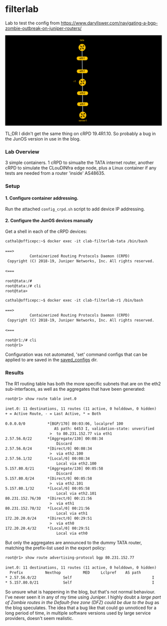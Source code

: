 # filterlab

Lab to test the config from https://www.daryllswer.com/navigating-a-bgp-zombie-outbreak-on-juniper-routers/

![filterlab topology](https://raw.githubusercontent.com/topranks/homerlabs/main/labs/filterlab/diagram.png)

TL;DR I didn't get the same thing on cRPD 19.4R1.10.  So probably a bug in the JunOS version in use in the blog.

### Lab Overview

3 simple containers.  1 cRPD to simualte the TATA internet router, another cRPD to simulate the CLouDINfra edge node, plus a Linux container if any tests are needed from a router 'inside' AS48635.

### Setup

#### 1. Configure container addressing.

Run the attached `config_crpd.sh` script to add device IP addressing.

#### 2. Configure the JunOS devices manually

Get a shell in each of the cRPD devices:
```
cathal@officepc:~$ docker exec -it clab-filterlab-tata /bin/bash 

===>
           Containerized Routing Protocols Daemon (CRPD)
 Copyright (C) 2018-19, Juniper Networks, Inc. All rights reserved.
                                                                    <===

root@tata:/# 
root@tata:/# cli
root@tata> 
```

```
cathal@officepc:~$ docker exec -it clab-filterlab-r1 /bin/bash

===>
           Containerized Routing Protocols Daemon (CRPD)
 Copyright (C) 2018-19, Juniper Networks, Inc. All rights reserved.
                                                                    <===

root@r1:/# cli
root@r1>
```

Configuration was not automated, 'set' command configs that can be applied to are saved in the [saved_configs](saved_configs) dir.


### Results

The R1 routing table has both the more specific subnets that are on the eth2 sub-interfaces, as well as the aggregates that have been generated:
```
root@r1> show route table inet.0          

inet.0: 11 destinations, 11 routes (11 active, 0 holddown, 0 hidden)
+ = Active Route, - = Last Active, * = Both

0.0.0.0/0          *[BGP/170] 00:03:06, localpref 100
                      AS path: 6453 I, validation-state: unverified
                    >  to 80.231.152.77 via eth1
2.57.56.0/22       *[Aggregate/130] 00:08:34
                       Discard
2.57.56.0/24       *[Direct/0] 00:08:34
                    >  via eth2.100
2.57.56.1/32       *[Local/0] 00:08:34
                       Local via eth2.100
5.157.80.0/21      *[Aggregate/130] 00:05:58
                       Discard
5.157.80.0/24      *[Direct/0] 00:05:58
                    >  via eth2.101
5.157.80.1/32      *[Local/0] 00:05:58
                       Local via eth2.101
80.231.152.76/30   *[Direct/0] 00:21:56
                    >  via eth1
80.231.152.78/32   *[Local/0] 00:21:56
                       Local via eth1
172.20.20.0/24     *[Direct/0] 00:29:51
                    >  via eth0
172.20.20.4/32     *[Local/0] 00:29:51
                       Local via eth0
```

But only the aggregates are announced to the dummy TATA router, matching the prefix-list used in the export policy:
```
root@r1> show route advertising-protocol bgp 80.231.152.77    

inet.0: 11 destinations, 11 routes (11 active, 0 holddown, 0 hidden)
  Prefix		  Nexthop	       MED     Lclpref    AS path
* 2.57.56.0/22            Self                                    I
* 5.157.80.0/21           Self                                    I
```

So unsure what is happening in the blog, but that's not normal behaviour.  I've never seen it in any of my time using Juniper. I highly doubt a _large part of Zombie routes in the Default-free zone (DFZ) could be due to the bug_ as the blog speculates.  The idea that a bug like that could go unnoticed for a long period of time, in multiple software versions used by large service providers, doesn't seem realistic.
